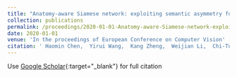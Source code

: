 ```yaml
---
title: "Anatomy-aware Siamese network: exploiting semantic asymmetry for accurate pelvic fracture detection in x-ray images"
collection: publications
permalink: /proceedings/2020-01-01-Anatomy-aware-Siamese-network-exploiting-semantic-asymmetry-for-accurate-pelvic-fracture-detection-in-x-ray-images
date: 2020-01-01
venue: 'In the proceedings of European Conference on Computer Vision'
citation: ' Haomin Chen,  Yirui Wang,  Kang Zheng,  Weijian Li,  Chi-Tung Chang,  <b>Adam P Harrison<>,  Jing Xiao,  Gregory D Hager,  Le Lu,  Chien-Hung Liao,  Shun Miao, &quot;Anatomy-aware Siamese network: exploiting semantic asymmetry for accurate pelvic fracture detection in x-ray images.&quot; In the proceedings of European Conference on Computer Vision, 2020.'
---
```

Use [Google Scholar](https://scholar.google.com/scholar?q=Anatomy+aware+Siamese+network:+exploiting+semantic+asymmetry+for+accurate+pelvic+fracture+detection+in+x+ray+images){:target="_blank"} for full citation